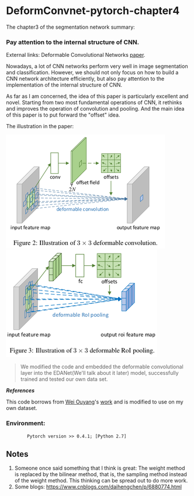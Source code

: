 # DeformConvnet-pytorch-chapter4

The chapter3 of the segmentation network summary: 
### Pay attention to the internal structure of CNN.

External links: Deformable Convolutional Networks [paper](https://arxiv.org/abs/1703.06211).

Nowadays, a lot of CNN networks perform very well in image segmentation and classification. However, we should not only focus on how to build a CNN network architecture efficiently, but also pay attention to the implementation of the internal structure of CNN.

As far as I am concerned, the idea of this paper is particularly excellent and novel. Starting from two most fundamental operations of CNN, it rethinks and improves the operation of convolution and pooling. And the main idea of this paper is to put forward the "offset" idea.

The illustration in the paper:

![image](https://github.com/hydxqing/DeformConvnet-pytorch-chapter4/blob/master/picture_in_paper/deformable_convolution.png)
![image](https://github.com/hydxqing/DeformConvnet-pytorch-chapter4/blob/master/picture_in_paper/deformable_RoI_pooling.png)

> We modified the code and embedded the deformable convolutional layer into the EDANet(We'll talk about it later) model, successfully trained and tested our own data set.

***References***

This code borrows from [Wei Ouyang](https://github.com/oeway)'s [work](https://github.com/oeway/pytorch-deform-conv) and is modified to use on my own dataset.

### Environment: 
  
            Pytorch version >> 0.4.1; [Python 2.7]
            
## Notes
1. Someone once said something that I think is great: The weight method is replaced by the bilinear method, that is, the sampling method instead of the weight method. This thinking can be spread out to do more work.
2. Some blogs: https://www.cnblogs.com/daihengchen/p/6880774.html
